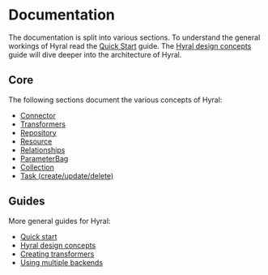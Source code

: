# Documentation
The documentation is split into various sections. To understand the general workings of Hyral read the [Quick Start] 
guide. The [Hyral design concepts] guide will dive deeper into the architecture of Hyral.

## Core
The following sections document the various concepts of Hyral:

<!-- Removed decorators (see core-with-state) -->
* [Connector]
* [Transformers]
* [Repository]
* [Resource]
* [Relationships]
* [ParameterBag]
* [Collection]
* [Task (create/update/delete)]

## Guides
More general guides for Hyral:

* [Quick start]
* [Hyral design concepts]
* [Creating transformers]
* [Using multiple backends]


[Connector]: Core/connector.md
[Transformers]: Core/transformers.md
[Repository]: Core/repository.md
[Resource]: Core/resource.md
[Relationships]: Core/relationships.md
[ParameterBag]: Core/parameterBag.md
[Collection]: Core/collection.md
[Task (create/update/delete)]: Core/tasks.md
[Quick start]: Guides/quick-start.md
[Hyral design concepts]: Guides/hyral-design-concepts.md
[Creating transformers]: Guides/creating-transformers.md
[Using multiple backends]: Guides/multiple-backends.md
